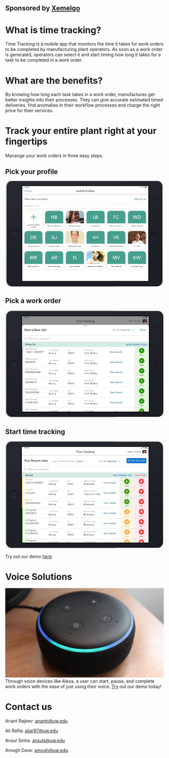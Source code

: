 
## Sponsored by [Xemelgo](https://www.xemelgo.com/ "xemelgo website")

# What is time tracking?
Time Tracking is a mobile app that monitors the time it takes for work orders to be completed by manufacturing plant operators. As soon as a work order is generated, operators can select it and start timing how long it takes for a task to be completed in a work order.

# What are the benefits?
By knowing how long each task takes in a work order, manufactures get better insights into their processes. They can give accurate estimated timed deliveries, find anomalies in their workflow processes and charge the right price for their services.

# Track your entire plant right at your fingertips
Manange your work orders in three easy steps.
## Pick your profile
![Profile selection](./profileScreen.jpg)

## Pick a work order
![pick workorder](./startJob.jpg)

## Start time tracking 
![manage time tracking](./pauseResumeJob.jpg)

Try out our demo [here](https://projects.invisionapp.com/share/9YWTVMLAKZ3#/screens "app demo").

# Voice Solutions
![Alexa](./echo.jpg)
Through voice devices like Alexa, a user can start, pause, and complete work orders with the ease of just using their voice. [Try](https://creator.voiceflow.com/demo/3318901323958412 "Voice flow demo")
 out our demo today!

# Contact us
Anant Rajeev: anantr@uw.edu

Ali Rafiq: aliar97@uw.edu

Ansul Sinha: ansuls@uw.edu

Amogh Dave: amogh@uw.edu
